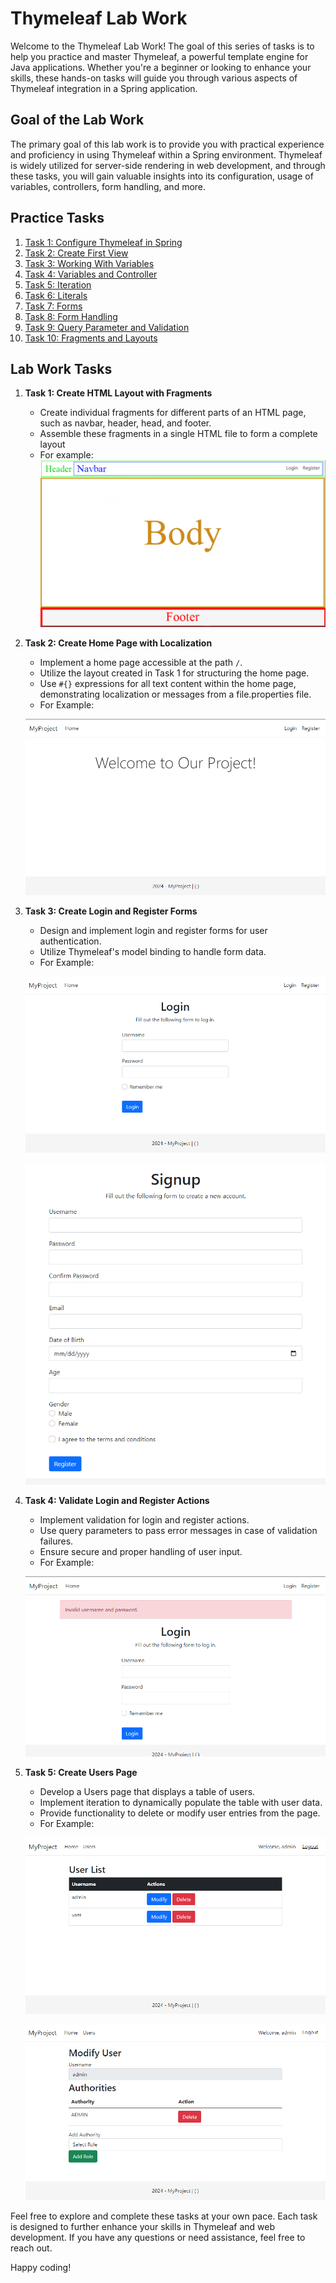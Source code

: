# Thymeleaf Lab Work

Welcome to the Thymeleaf Lab Work! The goal of this series of tasks is to help you practice and master Thymeleaf, a powerful template engine for Java applications. Whether you're a beginner or looking to enhance your skills, these hands-on tasks will guide you through various aspects of Thymeleaf integration in a Spring application.

## Goal of the Lab Work

The primary goal of this lab work is to provide you with practical experience and proficiency in using Thymeleaf within a Spring environment. Thymeleaf is widely utilized for server-side rendering in web development, and through these tasks, you will gain valuable insights into its configuration, usage of variables, controllers, form handling, and more.

## Practice Tasks <a name="practice-tasks"></a>

1. [Task 1: Configure Thymeleaf in Spring](practice/configure-thymeleaf.md)
2. [Task 2: Create First View](practice/create-first-view.md)
3. [Task 3: Working With Variables](practice/working-with-variables.md)
4. [Task 4: Variables and Controller](practice/variables-and-controller.md)
5. [Task 5: Iteration](practice/iteration.md)
6. [Task 6: Literals](practice/literals.md)
7. [Task 7: Forms](practice/forms.md)
8. [Task 8: Form Handling](practice/form-handling.md)
9. [Task 9: Query Parameter and Validation](practice/validation.md)
10. [Task 10: Fragments and Layouts](practice/fragments-and-layouts.md)


## Lab Work Tasks <a name="lab-work-tasks"></a>

1. **Task 1: Create HTML Layout with Fragments**

    - Create individual fragments for different parts of an HTML page, such as navbar, header, head, and footer.
    - Assemble these fragments in a single HTML file to form a complete layout
    - For example:
    ![layout.png](../../srcs/thymeleaf/layout.png)

2. **Task 2: Create Home Page with Localization**

    - Implement a home page accessible at the path `/`.
    - Utilize the layout created in Task 1 for structuring the home page.
    - Use `#{}` expressions for all text content within the home page, demonstrating localization or messages from a file.properties file.
    - For Example:
   
    ![home-page.png](../../srcs/thymeleaf/home-page.png)

3. **Task 3: Create Login and Register Forms**

    - Design and implement login and register forms for user authentication.
    - Utilize Thymeleaf's model binding to handle form data.
    - For Example:
   
    ![login-page.png](../../srcs/thymeleaf/login-page.png)

    ![signup.png](../../srcs/thymeleaf/signup.png)

4. **Task 4: Validate Login and Register Actions**

    - Implement validation for login and register actions.
    - Use query parameters to pass error messages in case of validation failures.
    - Ensure secure and proper handling of user input.
    - For Example:
   
    ![login-validation.png](../../srcs/thymeleaf/login-validation.png)

5. **Task 5: Create Users Page**

    - Develop a Users page that displays a table of users.
    - Implement iteration to dynamically populate the table with user data.
    - Provide functionality to delete or modify user entries from the page.
    - For Example:
   
    ![users-page.png](../../srcs/thymeleaf/users-page.png)

    ![modify-user-page.png](../../srcs/thymeleaf/modify-user-page.png)

Feel free to explore and complete these tasks at your own pace. Each task is designed to further enhance your skills in Thymeleaf and web development. If you have any questions or need assistance, feel free to reach out.

Happy coding!
